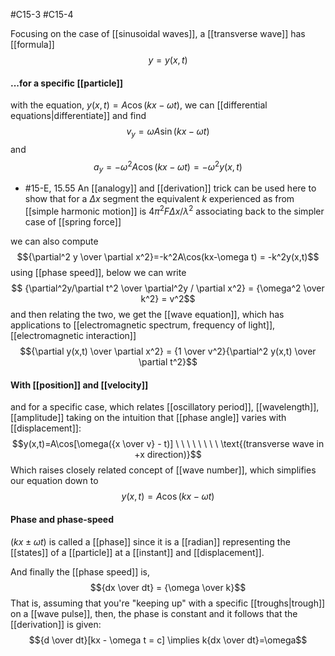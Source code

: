 #C15-3
#C15-4

Focusing on the case of [[sinusoidal waves]], a [[transverse wave]] has [[formula]] $$y=y(x,t)$$
#### ...for a specific [[particle]] 
with the equation, $y(x,t)=A\cos(kx - \omega t)$, we can [[differential equations|differentiate]] and find $$v_y=\omega A\sin(kx-\omega t)$$ and $$a_y = -\omega^2 A\cos(kx-\omega t)=-\omega^2y(x,t)$$
- #15-E, 15.55 An [[analogy]] and [[derivation]] trick can be used here to show that for a $\Delta x$ segment the equivalent $k$ experienced as from [[simple harmonic motion]] is $4\pi^2F \Delta x / \lambda^2$  associating back to the simpler case of [[spring force]]

we can also compute $${\partial^2 y \over \partial x^2}=-k^2A\cos(kx-\omega t) = -k^2y(x,t)$$
using [[phase speed]], below we can write $$ {\partial^2y/\partial t^2 \over \partial^2y / \partial x^2} = {\omega^2 \over k^2} = v^2$$
and then relating the two, we get the [[wave equation]], which has applications to [[electromagnetic spectrum, frequency of light]], [[electromagnetic interaction]] $${\partial y(x,t) \over \partial x^2} = {1 \over v^2}{\partial^2 y(x,t) \over \partial t^2}$$

#### With [[position]] and [[velocity]]
and for a specific case, which relates [[oscillatory period]], [[wavelength]], [[amplitude]] taking on the intuition that [[phase angle]] varies with [[displacement]]: $$y(x,t)=A\cos[\omega({x \over v} - t)] \ \ \ \ \ \ \ \ \text{(transverse wave in +x direction)}$$
Which raises closely related concept of [[wave number]], which simplifies our equation down to $$y(x,t)=A\cos(kx-\omega t)$$
#### Phase and phase-speed
$(kx\pm \omega t)$ is called a [[phase]] since it is a [[radian]] representing the [[states]] of a [[particle]] at a [[instant]] and [[displacement]].

And finally the [[phase speed]] is, $${dx \over dt} = {\omega \over k}$$
That is, assuming that you're "keeping up" with a specific [[troughs|trough]] on a [[wave pulse]], then, the phase is constant and it follows that the [[derivation]] is given:
$${d \over dt}[kx - \omega t = c] \implies k{dx \over dt}=\omega$$
